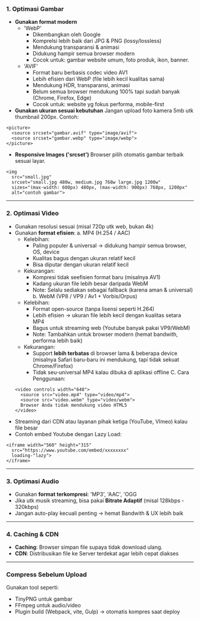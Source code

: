 ### 1. Optimasi Gambar
  * __Gunakan format modern__
    + 'WebP'
      - Dikembangkan oleh Google
      - Komprelsi lebih baik dari JPG & PNG (lossy/lossless)
      - Mendukung transparansi & animasi
      - Didukung hampir semua browser modern
      - Cocok untuk: gambar website umum, foto produk, ikon, banner.
    + 'AVIF'
      - Format baru berbasis codec video AV1
      - Lebih efisien dari WebP (file lebih kecil kualitas sama)
      - Mendukung HDR, transparansi, animasi
      - Belum semua browser mendukung 100% tapi sudah banyak (Chrome, Firefox, Edge)
      - Cocok untuk: website yg fokus performa, mobile-first
  * __Gunakan ukuran sesuai kebutuhan__
  Jangan upload foto kamera 5mb utk thumbnail 200px. Contoh:
  ```
  <picture>
    <source srcset="gambar.avif" type="image/avif">
    <source srcset="gambar.webp" type="image/webp">
  </picture>
  ```
  * __Responsive Images ('srcset')__
  Browser pilih otomatis gambar terbaik sesuai layar.
  ```
  <img
    src="small.jpg"
    srcset="small.jpg 480w, medium.jpg 768w large.jpg 1200w"
    sizes="(max-width: 600px) 480px, (max-width: 900px) 768px, 1200px"
    alt="contoh gambar">
  ```

---

### 2. Optimasi Video
  * Gunakan resolusi sesuai (misal 720p utk web, bukan 4k)
  * Gunakan __format efisien__: 
  a. MP4 (H.254 / AAC)
    + Kelebihan:
      - Paling populer & universal -> didukung hampir semua browser, OS, device
      - Kualitas bagus dengan ukuran relatif kecil
      - Bisa diputar dengan ukuran relatif kecil
    + Kekurangan:
      - Kompresi tidak seefisien format baru (misalnya AV1)
      - Kadang ukuran file lebih besar daripada WebM
      - Note: Selalu sediakan sebagai fallback (karena aman & universal)
  b. WebM (VP8 / VP9 / Av1 + Vorbis/Orpus)
    + Kelebihan:
      - Format open-source (tanpa lisensi seperti H.264)
      - Lebih efisien -> ukuran file lebih kecil dengan kualitas setara MP4
      - Bagus untuk streaming web (Youtube banyak pakai VP9/WebM)
      - Note: Tambahkan untuk browser modern (hemat bandwith, performa lebih baik)
    + Kekurangan:
      - Support __lebih terbatas__ di browser lama & beberapa device (misalnya Safari baru-baru ini mendukung, tapi tidak sekuat Chrome/Firefox)
      - Tidak seu-universal MP4 kalau dibuka di aplikasi offline
  C. Cara Penggunaan:
    ```
    <video controls width="640">
      <source src="video.mp4" type="video/mp4">
      <source src="video.webm" type="video/webm">
      Browser Anda tidak mendukung video HTML5
    </video>
    ```
  * Streaming dari CDN atau layanan pihak ketiga (YouTube, VImeo) kalau file besar
  * Contoh embed Youtube dengan Lazy Load:
  ```
  <iframe width="560" height="315"
    src="https://www.youtube.com/embed/xxxxxxxx"
    loading-"lazy">
  </iframe>
  ```

---

### 3. Optimasi Audio
  * Gunakan __format terkompresi__: 'MP3', 'AAC', 'OGG
  * Jika utk musik streaming, bisa pakai __Bitrate Adaptif__ (misal 128kbps - 320kbps)
  * Jangan auto-play kecuali penting -> hemat Bandwith & UX lebih baik

---

### 4. Caching & CDN
  * __Caching__: Browser simpan file supaya tidak download ulang.
  * __CDN__: Distribusikan file ke Server terdekat agar lebih cepat diakses

---

### Compress Sebelum Upload
Gunakan tool seperti:
  * TinyPNG untuk gambar
  * FFmpeg untuk audio/video
  * Plugin build (Webpack, vite, Gulp) -> otomatis kompres saat deploy